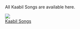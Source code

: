 All Kaabil Songs are available here.

<img src="https://kaabil.xyz/wp-content/uploads/sites/2/2017/01/Mon-Amour.jpg"><br />
<a href="https://kaabil.xyz/songs/">Kaabil Songs</a>

